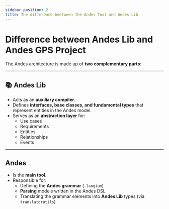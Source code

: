 ```yaml
---
sidebar_position: 2
title: The difference beetween the Andes Tool and Andes Lib
---
```



# Difference between Andes Lib and Andes GPS Project

The Andes architecture is made up of **two complementary parts**:

---

## 📚 Andes Lib
- Acts as an **auxiliary compiler**.
- Defines **interfaces, base classes, and fundamental types** that represent entities in the Andes model.
- Serves as an **abstraction layer** for:
  - Use cases
  - Requirements
  - Entities
  - Relationships
  - Events

---

## Andes
- Is the **main tool**.
- Responsible for:
  - Defining the **Andes grammar** (`.langium`)
  - **Parsing** models written in the Andes DSL
  - Translating the grammar elements into **Andes Lib** types (via `translatorutils`)

